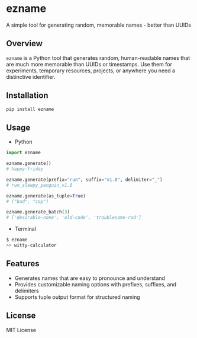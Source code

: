 # ezname

A simple tool for generating random, memorable names - better than UUIDs

## Overview

`ezname` is a Python tool that generates random, human-readable names that are much more memorable than UUIDs or timestamps. Use them for experiments, temporary resources, projects, or anywhere you need a distinctive identifier.

## Installation

```bash
pip install ezname
```

## Usage

- Python

```python
import ezname

ezname.generate()
# happy-friday

ezname.generate(prefix="run", suffix="v1.0", delimiter="_")
# run_sleepy_penguin_v1.0

ezname.generate(as_tuple=True)
# ("bad", "cop")

ezname.generate_batch(3)
# ['desirable-none', 'old-code', 'troublesome-rod']
```

- Terminal

```bash
$ ezname
>> witty-calculator
```

## Features

- Generates names that are easy to pronounce and understand
- Provides customizable naming options with prefixes, suffixes, and delimiters
- Supports tuple output format for structured naming

## License

MIT License
